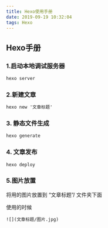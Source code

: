 ```yaml
---
title: Hexo使用手册
date: 2019-09-19 10:32:04
tags: Hexo
---
```


## Hexo手册

<!--more-->

### 1.启动本地调试服务器

```objective-c
hexo server
```

### 2.新建文章

```objective-c
hexo new '文章标题'
```

### 3. 静态文件生成

```objective-c
hexo generate
```

### 4. 文章发布

```objective-c
hexo deploy
```





### 5.图片放置

将用的图片放置到 “文章标题”/  文件夹下面

使用的时候

```
![](文章标题/图片.jpg)
```

